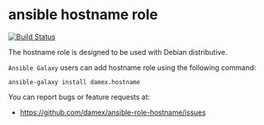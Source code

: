 # ansible hostname role

[![Build Status](https://travis-ci.org/damex/ansible-role-hostname.svg?branch=master)](https://travis-ci.org/damex/ansible-role-hostname)

The hostname role is designed to be used with Debian distributive.

`Ansible Galaxy` users can add hostname role using the following command:

`ansible-galaxy install damex.hostname`

You can report bugs or feature requests at:

* https://github.com/damex/ansible-role-hostname/issues
